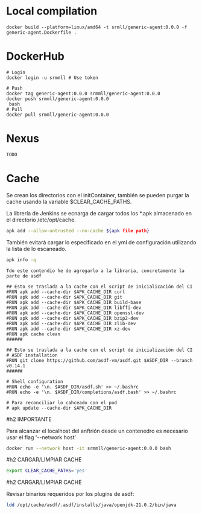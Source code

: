 # Local compilation
```
docker build --platform=linux/amd64 -t srmll/generic-agent:0.0.0 -f generic-agent.Dockerfile .
```

# DockerHub
```
# Login
docker login -u srmmll # Use token

# Push
docker tag generic-agent:0.0.0 srmmll/generic-agent:0.0.0
docker push srmmll/generic-agent:0.0.0
 bash
# Pull
docker pull srmmll/generic-agent:0.0.0
```

# Nexus
```
TODO
```

# Cache
Se crean los directorios con el initContainer, también se pueden purgar la cache usando la variable  $CLEAR_CACHE_PATHS.

La librería de Jenkins se ecnarga de cargar todos los *.apk almacenado en el directorio /etc/opt/cache.


``` bash
apk add --allow-untrusted --no-cache ${apk file path}
```

También evitará cargar lo especificado en el yml de configuración utilizando la lista de lo escaneado.
``` bash
apk info -q
```

```
Tdo este contendio he de agregarlo a la libraria, concretamente la parte de asdf

## Esto se traslada a la cache con el script de inicialicación del CI
#RUN apk add --cache-dir $APK_CACHE_DIR curl
#RUN apk add --cache-dir $APK_CACHE_DIR git
#RUN apk add --cache-dir $APK_CACHE_DIR build-base
#RUN apk add --cache-dir $APK_CACHE_DIR libffi-dev
#RUN apk add --cache-dir $APK_CACHE_DIR openssl-dev
#RUN apk add --cache-dir $APK_CACHE_DIR bzip2-dev
#RUN apk add --cache-dir $APK_CACHE_DIR zlib-dev
#RUN apk add --cache-dir $APK_CACHE_DIR xz-dev
#RUN apk cache clean
######

## Esto se traslada a la cache con el script de inicialización del CI
# ASDF installation
#RUN git clone https://github.com/asdf-vm/asdf.git $ASDF_DIR --branch v0.14.1
######

# Shell configuration
#RUN echo -e '\n. $ASDF_DIR/asdf.sh' >> ~/.bashrc
#RUN echo -e '\n. $ASDF_DIR/completions/asdf.bash' >> ~/.bashrc

# Para reconciliar lo cahceado con el pod
# apk update --cache-dir $APK_CACHE_DIR
```

#h2 IMPORTANTE

Para alcanzar el localhost del anftrión desde un contenedro es necesario usar el flag '--network host'

```bash
docker run --network host -it srmmll/generic-agent:0.0.0 bash
```

#h2 CARGAR/LIMPIAR CACHE

```bash
export CLEAR_CACHE_PATHS='yes'
```

#h2 CARGAR/LIMPIAR CACHE

Revisar binarios requeridos por los plugins de asdf:
```bash
ldd /opt/cache/asdf/.asdf/installs/java/openjdk-21.0.2/bin/java
```

